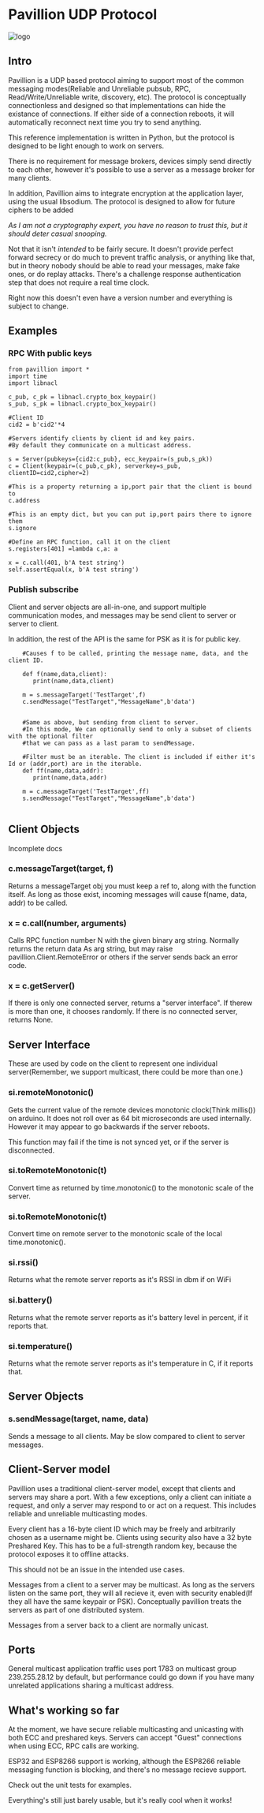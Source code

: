 # Pavillion UDP Protocol
![logo](logo.jpg)

## Intro

Pavillion is a UDP based protocol aiming to support most of the common messaging modes(Reliable and Unreliable pubsub, RPC, Read/Write/Unreliable write, discovery, etc). The protocol is conceptually connectionless and designed so that implementations can hide the existance of connections. If either side of a connection reboots, it will automatically
reconnect next time you try to send anything.

This reference implementation is written in Python, but the protocol is designed to be light enough to work on servers.

There is no requirement for message brokers, devices simply send directly to each other, however it's possible to
use a server as a message broker for many clients.

In addition, Pavillion aims to integrate encryption at the application layer, using the usual libsodium. The protocol is designed to allow for future ciphers to be added

*As I am not a cryptography expert, you have no reason to trust this, but it should deter casual snooping.*

Not that it isn't *intended* to be fairly secure. It doesn't provide perfect forward secrecy or do much to prevent traffic analysis, or anything like that, but in theory nobody should be able to read your messages, make fake ones, or do replay attacks. There's a challenge response authentication step that does not require a real time clock.

Right now this doesn't even have a version number and everything is subject to change.

## Examples
### RPC With public keys
```
from pavillion import *
import time
import libnacl

c_pub, c_pk = libnacl.crypto_box_keypair()
s_pub, s_pk = libnacl.crypto_box_keypair()

#Client ID
cid2 = b'cid2'*4

#Servers identify clients by client id and key pairs.
#By default they communicate on a multicast address.

s = Server(pubkeys={cid2:c_pub}, ecc_keypair=(s_pub,s_pk))
c = Client(keypair=(c_pub,c_pk), serverkey=s_pub, clientID=cid2,cipher=2)

#This is a property returning a ip,port pair that the client is bound to
c.address

#This is an empty dict, but you can put ip,port pairs there to ignore them
s.ignore

#Define an RPC function, call it on the client
s.registers[401] =lambda c,a: a

x = c.call(401, b'A test string')
self.assertEqual(x, b'A test string')
```
### Publish subscribe
Client and server objects are all-in-one, and support multiple communication modes, and messages may be send client to server
or server to client.

In addition, the rest of the API is the same for PSK as it is for public key.
```
    #Causes f to be called, printing the message name, data, and the client ID.

    def f(name,data,client):
       print(name,data,client)

    m = s.messageTarget('TestTarget',f)
    c.sendMessage("TestTarget","MessageName",b'data')
 

    #Same as above, but sending from client to server.
    #In this mode, We can optionally send to only a subset of clients with the optional filter
    #that we can pass as a last param to sendMessage.

    #Filter must be an iterable. The client is included if either it's Id or (addr,port) are in the iterable.
    def ff(name,data,addr):
       print(name,data,addr)

    m = c.messageTarget('TestTarget',ff)
    s.sendMessage("TestTarget","MessageName",b'data')


```

## Client Objects
Incomplete docs

### c.messageTarget(target, f)
Returns a messageTarget obj you must keep a ref to, along with the function itself. As long as those exist, incoming messages will cause f(name, data, addr) to be called.

### x = c.call(number, arguments)
Calls RPC function number N with the given binary arg string. Normally returns the return data
As arg string, but may raise pavillion.Client.RemoteError or others if the server sends back an error code.

### x = c.getServer()
If there is only one connected server, returns a "server interface". If therew is more than one, it chooses randomly. If there is no connected server, returns None.


## Server Interface
These are used by code on the client to represent one individual server(Remember, we support multicast,
there could be more than one.)

### si.remoteMonotonic()

Gets the current value of the remote devices monotonic clock(Think millis()) on arduino. It does not
roll over as 64 bit microseconds are used internally. However it may appear to go backwards if the server reboots.

This function may fail if the time is not synced yet, or if the server is disconnected.

### si.toRemoteMonotonic(t)
Convert time as returned by time.monotonic() to the monotonic scale of the server.


### si.toRemoteMonotonic(t)
Convert time on remote server to the monotonic scale of the local time.monotonic().


### si.rssi()

Returns what the remote server reports as it's RSSI in dbm if on WiFi

### si.battery()

Returns what the remote server reports as it's battery level in percent, if it reports that.

### si.temperature()
Returns what the remote server reports as it's temperature in C, if it reports that.



## Server Objects

### s.sendMessage(target, name, data)
Sends a message to all clients. May be slow compared to client to server messages.


## Client-Server model

Pavillion uses a traditional client-server model, except that clients and servers may share a port. With a few exceptions, only a client can initiate a request, and only a server may respond to or act on a request. This includes reliable and unreliable multicasting modes.

Every client has a 16-byte client ID which may be freely and arbitrarily chosen as a username might be. Clients using security
also have a 32 byte Preshared Key. This has to be a full-strength random key, because the protocol exposes it to offline attacks.

This should not be an issue in the intended use cases.


Messages from a client to a server may be multicast. As long as the servers listen on the same port, they will all recieve it, even with security enabled(If they all have the same keypair or PSK). Conceptually pavillion treats the servers as part of one distributed system.

Messages from a server back to a client are normally unicast.

## Ports

General multicast application traffic uses port 1783 on multicast group 239.255.28.12 by default, but performance could go down if you have many unrelated applications sharing a multicast address.


## What's working so far

At the moment, we have secure reliable multicasting and unicasting with both ECC and preshared keys. Servers can accept "Guest" connections when using ECC, RPC calls are working.

ESP32 and ESP8266 support is working, although the ESP8266 reliable messaging function is blocking, and there's no message recieve support.

Check out the unit tests for examples.

Everything's still just barely usable, but it's really cool when it works!